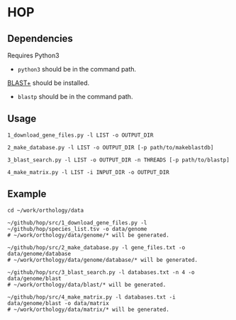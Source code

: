 # HOP

## Dependencies
Requires Python3
- `python3` should be in the command path.

[BLAST+](https://blast.ncbi.nlm.nih.gov/Blast.cgi?CMD=Web&PAGE_TYPE=BlastDocs&DOC_TYPE=Download) should be installed.
- `blastp` should be in the command path.

## Usage
    1_download_gene_files.py -l LIST -o OUTPUT_DIR

    2_make_database.py -l LIST -o OUTPUT_DIR [-p path/to/makeblastdb]

    3_blast_search.py -l LIST -o OUTPUT_DIR -n THREADS [-p path/to/blastp]

    4_make_matrix.py -l LIST -i INPUT_DIR -o OUTPUT_DIR

## Example
    cd ~/work/orthology/data

    ~/github/hop/src/1_download_gene_files.py -l ~/github/hop/species_list.tsv -o data/genome
    # ~/work/orthology/data/genome/* will be generated.

    ~/github/hop/src/2_make_database.py -l gene_files.txt -o data/genome/database
    # ~/work/orthology/data/genome/database/* will be generated.

    ~/github/hop/src/3_blast_search.py -l databases.txt -n 4 -o data/genome/blast
    # ~/work/orthology/data/blast/* will be generated.

    ~/github/hop/src/4_make_matrix.py -l databases.txt -i data/genome/blast -o data/matrix
    # ~/work/orthology/data/matrix/* will be generated.
